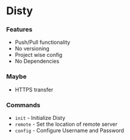 # Disty

### Features
- Push/Pull functionality
- No versioning
- Project wise config
- No Dependencies

### Maybe
- HTTPS transfer

### Commands
- `init` - Initialize Disty
- `remote` - Set the location of remote server
- `config` - Configure Username and Password